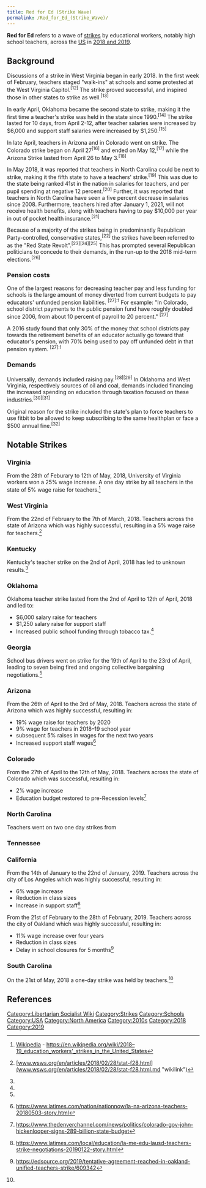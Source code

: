 ```yaml
---
title: Red for Ed (Strike Wave)
permalink: /Red_for_Ed_(Strike_Wave)/
---
```


**Red for Ed** refers to a wave of [strikes](List_of_Strikes.md "wikilink")
by educational workers, notably high school teachers, across the
[US](United_States_of_America.md "wikilink") in [2018 and
2019](Timeline_of_Libertarian_Socialism_in_North_America.md "wikilink").

## Background

Discussions of a strike in West Virginia began in early 2018. In the
first week of February, teachers staged "walk-ins" at schools and some
protested at the West Virginia Capitol.<sup>\[12\]</sup> The strike
proved successful, and inspired those in other states to strike as
well.<sup>\[13\]</sup>

In early April, Oklahoma became the second state to strike, making it
the first time a teacher's strike was held in the state since
1990.<sup>\[14\]</sup> The strike lasted for 10 days, from April 2-12,
after teacher salaries were increased by \$6,000 and support staff
salaries were increased by \$1,250.<sup>\[15\]</sup>

In late April, teachers in Arizona and in Colorado went on strike. The
Colorado strike began on April 27<sup>\[16\]</sup> and ended on May
12,<sup>\[17\]</sup> while the Arizona Strike lasted from April 26 to
May 3.<sup>\[18\]</sup>

In May 2018, it was reported that teachers in North Carolina could be
next to strike, making it the fifth state to have a teachers'
strike.<sup>\[19\]</sup> This was due to the state being ranked 41st in
the nation in salaries for teachers, and per pupil spending at negative
12 percent.<sup>\[20\]</sup> Further, it was reported that teachers in
North Carolina have seen a five percent decrease in salaries since 2008.
Furthermore, teachers hired after January 1, 2021, will not receive
health benefits, along with teachers having to pay \$10,000 per year in
out of pocket health insurance.<sup>\[21\]</sup>

Because of a majority of the strikes being in predominantly Republican
Party-controlled, conservative states,<sup>\[22\]</sup> the strikes have
been referred to as the "Red State Revolt".<sup>\[23\]\[24\]\[25\]</sup>
This has prompted several Republican politicians to concede to their
demands, in the run-up to the 2018 mid-term elections.<sup>\[26\]</sup>

### Pension costs

One of the largest reasons for decreasing teacher pay and less funding
for schools is the large amount of money diverted from current budgets
to pay educators' unfunded pension liabilities. <sup>\[27\]:1</sup> For
example: "In Colorado, school district payments to the public pension
fund have roughly doubled since 2006, from about 10 percent of payroll
to 20 percent." <sup>\[27\]</sup>

A 2016 study found that only 30% of the money that school districts pay
towards the retirement benefits of an educator actually go toward that
educator's pension, with 70% being used to pay off unfunded debt in that
pension system. <sup>\[27\]:1</sup>

### Demands

Universally, demands included raising pay.<sup>\[28\]\[29\]</sup> In
Oklahoma and West Virginia, respectively sources of oil and coal,
demands included financing the increased spending on education through
taxation focused on these industries.<sup>\[30\]\[31\]</sup>

Original reason for the strike included the state's plan to force
teachers to use fitbit to be allowed to keep subscribing to the same
healthplan or face a \$500 annual fine.<sup>\[32\]</sup>

## Notable Strikes

### Virginia

From the 28th of Feburary to 12th of May, 2018, University of Virginia
workers won a 25% wage increase. A one day strike by all teachers in the
state of 5% wage raise for teachers.[^1]

### West Virginia

From the 22nd of February to the 7th of March, 2018. Teachers across the
state of Arizona which was highly successful, resulting in a 5% wage
raise for teachers.[^2]

### Kentucky

Kentucky's teacher strike on the 2nd of April, 2018 has led to unknown
results.[^3]

### Oklahoma

Oklahoma teacher strike lasted from the 2nd of April to 12th of April,
2018 and led to:

- \$6,000 salary raise for teachers
- \$1,250 salary raise for support staff
- Increased public school funding through tobacco tax.[^4]

### Georgia

School bus drivers went on strike for the 19th of April to the 23rd of
April, leading to seven being fired and ongoing collective bargaining
negotiations.[^5]

### Arizona

From the 26th of April to the 3rd of May, 2018. Teachers across the
state of Arizona which was highly successful, resulting in:

- 19% wage raise for teachers by 2020
- 9% wage for teachers in 2018–19 school year
- subsequent 5% raises in wages for the next two years
- Increased support staff wages[^6]

### Colorado

From the 27th of April to the 12th of May, 2018. Teachers across the
state of Colorado which was successful, resulting in:

- 2% wage increase
- Education budget restored to pre-Recession levels[^7]

### North Carolina

Teachers went on two one day strikes from

### Tennessee

### California

From the 14th of January to the 22nd of January, 2019. Teachers across
the city of Los Angeles which was highly successful, resulting in:

- 6% wage increase
- Reduction in class sizes
- Increase in support staff[^8]

From the 21st of February to the 28th of February, 2019. Teachers across
the city of Oakland which was highly successful, resulting in:

- 11% wage increase over four years
- Reduction in class sizes
- Delay in school closures for 5 months[^9]

### South Carolina

On the 21st of May, 2018 a one-day strike was held by teachers.[^10]

## References

<references />

[Category:Libertarian Socialist
Wiki](Category:Libertarian_Socialist_Wiki.md "wikilink")
[Category:Strikes](Category:Strikes.md "wikilink")
[Category:Schools](Category:Schools.md "wikilink")
[Category:USA](Category:USA.md "wikilink") [Category:North
America](Category:North_America.md "wikilink")
[Category:2010s](Category:2010s.md "wikilink")
[Category:2018](Category:2018.md "wikilink")
[Category:2019](Category:2019.md "wikilink")

[^1]: [Wikipedia](Wikipedia.md "wikilink") -
    <https://en.wikipedia.org/wiki/2018–19_education_workers'_strikes_in_the_United_States>

[^2]: [www.wsws.org/en/articles/2018/02/28/stat-f28.html](www.wsws.org/en/articles/2018/02/28/stat-f28.html.md "wikilink")

[^3]:

[^4]:

[^5]:

[^6]: <https://www.latimes.com/nation/nationnow/la-na-arizona-teachers-20180503-story.html>

[^7]: <https://www.thedenverchannel.com/news/politics/colorado-gov-john-hickenlooper-signs-289-billion-state-budget>

[^8]: <https://www.latimes.com/local/education/la-me-edu-lausd-teachers-strike-negotiations-20190122-story.html>

[^9]: <https://edsource.org/2019/tentative-agreement-reached-in-oakland-unified-teachers-strike/609342>

[^10]: